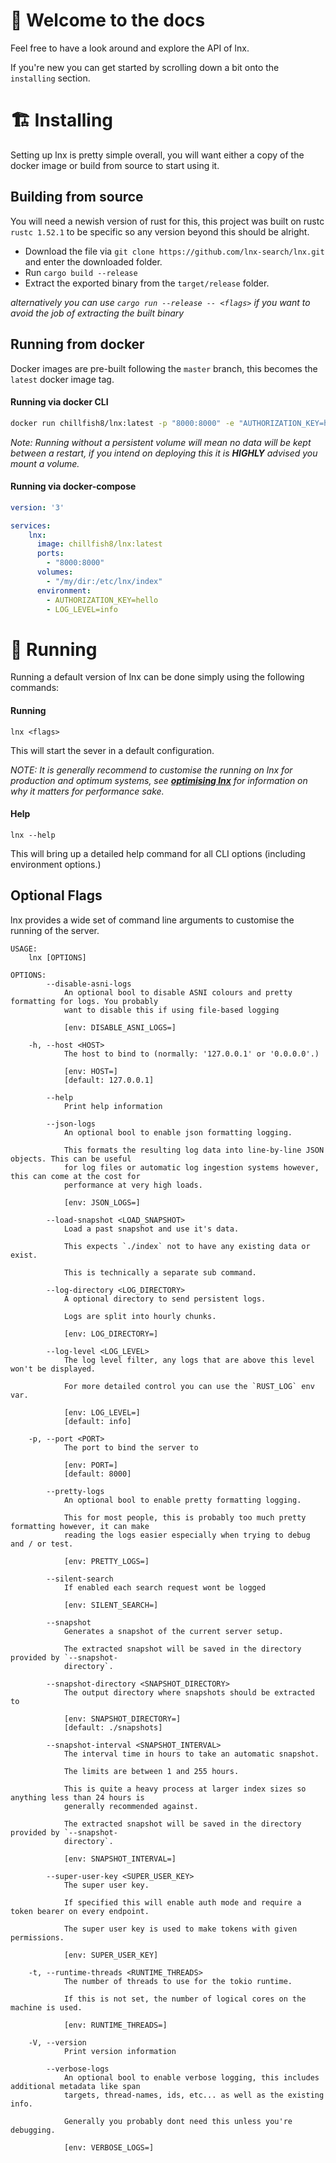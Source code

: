# 👋 Welcome to the docs

Feel free to have a look around and explore the API of lnx.

If you're new you can get started by scrolling down a bit onto the `installing` section.


# 🏗️ Installing

Setting up lnx is pretty simple overall, you will want either a copy of the docker image
or build from source to start using it.

## Building from source
You will need a newish version of rust for this, this project was built on rustc `rustc 1.52.1`
to be specific so any version beyond this should be alright.

- Download the file via `git clone https://github.com/lnx-search/lnx.git` and enter the downloaded 
folder.
- Run `cargo build --release`
- Extract the exported binary from the `target/release` folder.

*alternatively you can use `cargo run --release -- <flags>` if you want to avoid the 
job of extracting the built binary*

## Running from docker
Docker images are pre-built following the `master` branch, this becomes the `latest`
docker image tag.

#### Running via docker CLI
```bash
docker run chillfish8/lnx:latest -p "8000:8000" -e "AUTHORIZATION_KEY=hello" -e "LOG_LEVEL=info" 
```

*Note: Running without a persistent volume will mean no data will be kept
between a restart, if you intend on deploying this it is **HIGHLY** advised
you mount a volume.*

#### Running via docker-compose
```yaml
version: '3'

services:
    lnx:
      image: chillfish8/lnx:latest
      ports:
        - "8000:8000"
      volumes:
        - "/my/dir:/etc/lnx/index" 
      environment:
        - AUTHORIZATION_KEY=hello
        - LOG_LEVEL=info
```

# 🚀 Running
Running a default version of lnx can be done simply using the following commands:

#### Running
```
lnx <flags>
```
This will start the sever in a default configuration.

*NOTE: It is generally recommend to customise the running on lnx for production and optimum systems,
see [**optimising lnx**](/#section/Optimising) for information on why it matters for performance sake.* 

#### Help
```
lnx --help
``` 
This will bring up a detailed help command for 
all CLI options (including environment options.)

## Optional Flags
lnx provides a wide set of command line arguments to customise the running
of the server.

```
USAGE:                                                                                           
    lnx [OPTIONS]                                                                                
                                                                                                 
OPTIONS:                                                                                         
        --disable-asni-logs                                                                      
            An optional bool to disable ASNI colours and pretty formatting for logs. You probably
            want to disable this if using file-based logging                                     
                                                                                                 
            [env: DISABLE_ASNI_LOGS=]                                                            
                                                                                                 
    -h, --host <HOST>                                                                            
            The host to bind to (normally: '127.0.0.1' or '0.0.0.0'.)                            

            [env: HOST=]
            [default: 127.0.0.1]

        --help
            Print help information

        --json-logs
            An optional bool to enable json formatting logging.

            This formats the resulting log data into line-by-line JSON objects. This can be useful
            for log files or automatic log ingestion systems however, this can come at the cost for
            performance at very high loads.

            [env: JSON_LOGS=]

        --load-snapshot <LOAD_SNAPSHOT>
            Load a past snapshot and use it's data.

            This expects `./index` not to have any existing data or exist.

            This is technically a separate sub command.

        --log-directory <LOG_DIRECTORY>
            A optional directory to send persistent logs.

            Logs are split into hourly chunks.

            [env: LOG_DIRECTORY=]

        --log-level <LOG_LEVEL>
            The log level filter, any logs that are above this level won't be displayed.

            For more detailed control you can use the `RUST_LOG` env var.

            [env: LOG_LEVEL=]
            [default: info]

    -p, --port <PORT>
            The port to bind the server to

            [env: PORT=]
            [default: 8000]

        --pretty-logs
            An optional bool to enable pretty formatting logging.

            This for most people, this is probably too much pretty formatting however, it can make
            reading the logs easier especially when trying to debug and / or test.

            [env: PRETTY_LOGS=]

        --silent-search
            If enabled each search request wont be logged

            [env: SILENT_SEARCH=]

        --snapshot
            Generates a snapshot of the current server setup.

            The extracted snapshot will be saved in the directory provided by `--snapshot-
            directory`.

        --snapshot-directory <SNAPSHOT_DIRECTORY>
            The output directory where snapshots should be extracted to

            [env: SNAPSHOT_DIRECTORY=]
            [default: ./snapshots]

        --snapshot-interval <SNAPSHOT_INTERVAL>
            The interval time in hours to take an automatic snapshot.

            The limits are between 1 and 255 hours.

            This is quite a heavy process at larger index sizes so anything less than 24 hours is
            generally recommended against.

            The extracted snapshot will be saved in the directory provided by `--snapshot-
            directory`.

            [env: SNAPSHOT_INTERVAL=]

        --super-user-key <SUPER_USER_KEY>
            The super user key.

            If specified this will enable auth mode and require a token bearer on every endpoint.

            The super user key is used to make tokens with given permissions.

            [env: SUPER_USER_KEY]

    -t, --runtime-threads <RUNTIME_THREADS>
            The number of threads to use for the tokio runtime.

            If this is not set, the number of logical cores on the machine is used.

            [env: RUNTIME_THREADS=]

    -V, --version
            Print version information

        --verbose-logs
            An optional bool to enable verbose logging, this includes additional metadata like span
            targets, thread-names, ids, etc... as well as the existing info.

            Generally you probably dont need this unless you're debugging.

            [env: VERBOSE_LOGS=]
```